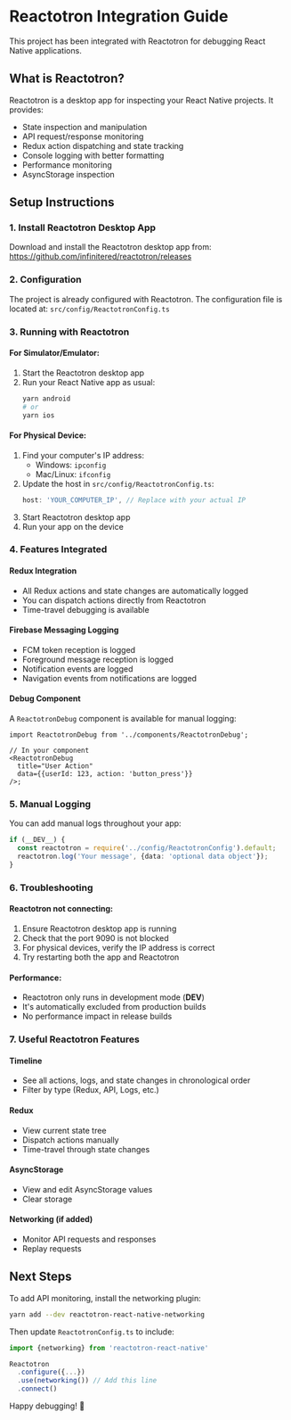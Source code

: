 # Reactotron Integration Guide

This project has been integrated with Reactotron for debugging React Native applications.

## What is Reactotron?

Reactotron is a desktop app for inspecting your React Native projects. It provides:

- State inspection and manipulation
- API request/response monitoring
- Redux action dispatching and state tracking
- Console logging with better formatting
- Performance monitoring
- AsyncStorage inspection

## Setup Instructions

### 1. Install Reactotron Desktop App

Download and install the Reactotron desktop app from:
https://github.com/infinitered/reactotron/releases

### 2. Configuration

The project is already configured with Reactotron. The configuration file is located at:
`src/config/ReactotronConfig.ts`

### 3. Running with Reactotron

#### For Simulator/Emulator:

1. Start the Reactotron desktop app
2. Run your React Native app as usual:
   ```bash
   yarn android
   # or
   yarn ios
   ```

#### For Physical Device:

1. Find your computer's IP address:
   - Windows: `ipconfig`
   - Mac/Linux: `ifconfig`
2. Update the host in `src/config/ReactotronConfig.ts`:
   ```typescript
   host: 'YOUR_COMPUTER_IP', // Replace with your actual IP
   ```
3. Start Reactotron desktop app
4. Run your app on the device

### 4. Features Integrated

#### Redux Integration

- All Redux actions and state changes are automatically logged
- You can dispatch actions directly from Reactotron
- Time-travel debugging is available

#### Firebase Messaging Logging

- FCM token reception is logged
- Foreground message reception is logged
- Notification events are logged
- Navigation events from notifications are logged

#### Debug Component

A `ReactotronDebug` component is available for manual logging:

```tsx
import ReactotronDebug from '../components/ReactotronDebug';

// In your component
<ReactotronDebug
  title="User Action"
  data={{userId: 123, action: 'button_press'}}
/>;
```

### 5. Manual Logging

You can add manual logs throughout your app:

```typescript
if (__DEV__) {
  const reactotron = require('../config/ReactotronConfig').default;
  reactotron.log('Your message', {data: 'optional data object'});
}
```

### 6. Troubleshooting

#### Reactotron not connecting:

1. Ensure Reactotron desktop app is running
2. Check that the port 9090 is not blocked
3. For physical devices, verify the IP address is correct
4. Try restarting both the app and Reactotron

#### Performance:

- Reactotron only runs in development mode (**DEV**)
- It's automatically excluded from production builds
- No performance impact in release builds

### 7. Useful Reactotron Features

#### Timeline

- See all actions, logs, and state changes in chronological order
- Filter by type (Redux, API, Logs, etc.)

#### Redux

- View current state tree
- Dispatch actions manually
- Time-travel through state changes

#### AsyncStorage

- View and edit AsyncStorage values
- Clear storage

#### Networking (if added)

- Monitor API requests and responses
- Replay requests

## Next Steps

To add API monitoring, install the networking plugin:

```bash
yarn add --dev reactotron-react-native-networking
```

Then update `ReactotronConfig.ts` to include:

```typescript
import {networking} from 'reactotron-react-native'

Reactotron
  .configure({...})
  .use(networking()) // Add this line
  .connect()
```

Happy debugging! 🚀
